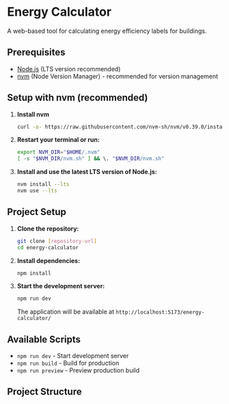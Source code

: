 # Energy Calculator

A web-based tool for calculating energy efficiency labels for buildings.

## Prerequisites

- [Node.js](https://nodejs.org/) (LTS version recommended)
- [nvm](https://github.com/nvm-sh/nvm) (Node Version Manager) - recommended for version management

## Setup with nvm (recommended)

1. **Install nvm**
   ```bash
   curl -o- https://raw.githubusercontent.com/nvm-sh/nvm/v0.39.0/install.sh | bash
   ```

2. **Restart your terminal or run:**
   ```bash
   export NVM_DIR="$HOME/.nvm"
   [ -s "$NVM_DIR/nvm.sh" ] && \. "$NVM_DIR/nvm.sh"
   ```

3. **Install and use the latest LTS version of Node.js:**
   ```bash
   nvm install --lts
   nvm use --lts
   ```

## Project Setup

1. **Clone the repository:**
   ```bash
   git clone [repository-url]
   cd energy-calculator
   ```

2. **Install dependencies:**
   ```bash
   npm install
   ```

3. **Start the development server:**
   ```bash
   npm run dev
   ```
   The application will be available at `http://localhost:5173/energy-calculator/`

## Available Scripts

- `npm run dev` - Start development server
- `npm run build` - Build for production
- `npm run preview` - Preview production build

## Project Structure
